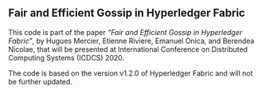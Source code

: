 ## Fair and Efficient Gossip in Hyperledger Fabric

This code is part of the paper _"Fair and Efficient Gossip in Hyperledger Fabric"_, by Hugues Mercier, Etienne Riviere, Emanuel Onica, and Berendea Nicolae, that will be presented at International Conference on Distributed Computing Systems (ICDCS) 2020.

The code is based on the version v1.2.0 of Hyperledger Fabric and will not be further updated.
